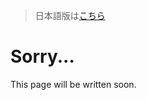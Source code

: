 > 日本語版は[こちら](https://doc.poac.pm/ja/commands/package-commands/new.html)

# Sorry...
This page will be written soon.
